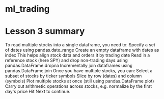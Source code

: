 # ml_trading

# Lesson 3 summary 
To read multiple stocks into a single dataframe, you need to: 
Specify a set of dates using pandas.date_range 
Create an empty dataframe with dates as index 
    This helps align stock data and orders it by trading date 
Read in a reference stock (here SPY) and drop non-trading days using pandas.DataFrame.dropna 
Incrementally join dataframes using pandas.DataFrame.join 
Once you have multiple stocks, you can: Select a subset of stocks by ticker symbols Slice by row (dates) and column (symbols) 
Plot multiple stocks at once (still using pandas.DataFrame.plot) 
Carry out arithmetic operations across stocks, e.g. normalize by the first day's price Hit Next to continue.
